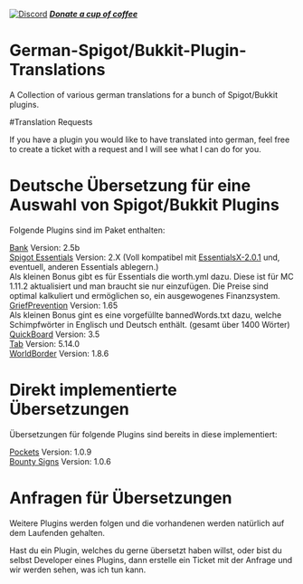 [![Discord](https://discordapp.com/api/guilds/240072919722622977/widget.png)](https://discord.gg/JKJU3Zd)		***[Donate a cup of coffee](https://www.paypal.com/cgi-bin/webscr?cmd=_s-xclick&hosted_button_id=QF69JHHKBYV9A)***

# German-Spigot/Bukkit-Plugin-Translations

A Collection of various german translations for a bunch of Spigot/Bukkit plugins.

#Translation Requests

If you have a plugin you would like to have translated into german, feel free to create a ticket with a request and I will see what I can do for you.


# Deutsche Übersetzung für eine Auswahl von Spigot/Bukkit Plugins

Folgende Plugins sind im Paket enthalten:

<a href="https://www.spigotmc.org/resources/bank-updated-for-1-11.3556/" target="_blank">Bank</a>                   Version: 2.5b  
<a href="https://hub.spigotmc.org/jenkins/job/spigot-essentials/" target="_blank">Spigot Essentials</a>             Version: 2.X   (Voll kompatibel mit <a href="https://www.spigotmc.org/resources/essentialsx.9089/" target="_blank">EssentialsX-2.0.1</a> und, eventuell, anderen Essentials ablegern.)  
Als kleinen Bonus gibt es für Essentials die worth.yml dazu. Diese ist für MC 1.11.2 aktualisiert und man braucht sie nur einzufügen. Die Preise sind optimal kalkuliert und ermöglichen so, ein ausgewogenes Finanzsystem.  
<a href="https://www.spigotmc.org/resources/griefprevention.1884/" target="_blank">GriefPrevention</a>             Version: 1.65  
Als kleinen Bonus gint es eine vorgefüllte bannedWords.txt dazu, welche Schimpfwörter in Englisch und Deutsch enthält. (gesamt über 1400 Wörter)  
<a href="https://www.spigotmc.org/resources/quickboard-free-scoreboard-plugin-scroller-changeable-text-placeholderapi-anti-flicker.15057/" target="_blank">QuickBoard</a>             Version: 3.5  
<a href="https://www.spigotmc.org/resources/tab.1448/" target="_blank">Tab</a>             Version: 5.14.0  
<a href="https://dev.bukkit.org/projects/worldborder" target="_blank">WorldBorder</a>             Version: 1.8.6  


# Direkt implementierte Übersetzungen

Übersetzungen für folgende Plugins sind bereits in diese implementiert:

<a href="https://www.spigotmc.org/resources/pockets.34310/" target="_blank">Pockets</a>             Version: 1.0.9  
<a href="https://www.spigotmc.org/resources/bounty-signs.31476/" target="_blank">Bounty Signs</a>             Version: 1.0.6  


# Anfragen für Übersetzungen

Weitere Plugins werden folgen und die vorhandenen werden natürlich auf dem Laufenden gehalten.  
  
Hast du ein Plugin, welches du gerne übersetzt haben willst, oder bist du selbst Developer eines Plugins, dann erstelle ein Ticket mit der Anfrage und wir werden sehen, was ich tun kann.  
